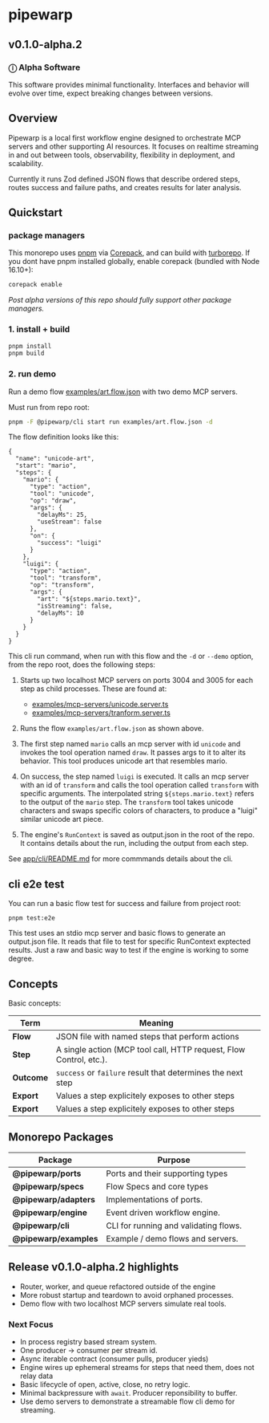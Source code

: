 # pipewarp

## v0.1.0-alpha.2

### ⓘ Alpha Software

This software provides minimal functionality. Interfaces and behavior will evolve over time, expect breaking changes between versions.

## Overview

Pipewarp is a local first workflow engine designed to orchestrate MCP servers and other supporting AI resources. It focuses on realtime streaming in and out between tools, observability, flexibility in deployment, and scalability.

Currently it runs Zod defined JSON flows that describe ordered steps, routes success and failure paths, and creates results for later analysis.

## Quickstart

### package managers

This monorepo uses [pnpm](https://pnpm.io/) via [Corepack](https://github.com/nodejs/corepack), and can build with [turborepo](https://turborepo.com/). If you dont have pnpm installed globally, enable corepack (bundled with Node 16.10+):

```bash
corepack enable
```

_Post alpha versions of this repo should fully support other package managers._

### 1. install + build

```bash
pnpm install
pnpm build
```

### 2. run demo

Run a demo flow [examples/art.flow.json](examples/art.flow.json) with two demo MCP servers.

Must run from repo root:

```bash
pnpm -F @pipewarp/cli start run examples/art.flow.json -d
```

The flow definition looks like this:

```jsonc
{
  "name": "unicode-art",
  "start": "mario",
  "steps": {
    "mario": {
      "type": "action",
      "tool": "unicode",
      "op": "draw",
      "args": {
        "delayMs": 25,
        "useStream": false
      },
      "on": {
        "success": "luigi"
      }
    },
    "luigi": {
      "type": "action",
      "tool": "transform",
      "op": "transform",
      "args": {
        "art": "${steps.mario.text}",
        "isStreaming": false,
        "delayMs": 10
      }
    }
  }
}
```

This cli run command, when run with this flow and the `-d` or `--demo` option, from the repo root, does the following steps:

1. Starts up two localhost MCP servers on ports 3004 and 3005 for each step as child processes. These are found at:

   - [examples/mcp-servers/unicode.server.ts](examples/mcp-servers/unicode.server.ts)
   - [examples/mcp-servers/tranform.server.ts](examples/mcp-servers/tranform.server.ts)

2. Runs the flow `examples/art.flow.json` as shown above.

3. The first step named `mario` calls an mcp server with id `unicode` and invokes the tool operation named `draw`. It passes args to it to alter its behavior. This tool produces unicode art that resembles mario.

4. On success, the step named `luigi` is executed. It calls an mcp server with an id of `transform` and calls the tool operation called `transform` with specific arguments. The interpolated string `${steps.mario.text}` refers to the output of the `mario` step. The `transform` tool takes unicode characters and swaps specific colors of characters, to produce a "luigi" similar unicode art piece.

5. The engine's `RunContext` is saved as output.json in the root of the repo. It contains details about the run, including the output from each step.

See [app/cli/README.md](apps/cli/README.md) for more commmands details about the cli.

## cli e2e test

You can run a basic flow test for success and failure from project root:

```
pnpm test:e2e
```

This test uses an stdio mcp server and basic flows to generate an output.json file. It reads that file to test for specific RunContext exptected results. Just a raw and basic way to test if the engine is working to some degree.

## Concepts

Basic concepts:

| Term        | Meaning                                                            |
| ----------- | ------------------------------------------------------------------ |
| **Flow**    | JSON file with named steps that perform actions                    |
| **Step**    | A single action (MCP tool call, HTTP request, Flow Control, etc.). |
| **Outcome** | `success` or `failure` result that determines the next step        |
| **Export**  | Values a step explicitely exposes to other steps                   |
| **Export**  | Values a step explicitely exposes to other steps                   |

## Monorepo Packages

| Package                | Purpose                               |
| ---------------------- | ------------------------------------- |
| **@pipewarp/ports**    | Ports and their supporting types      |
| **@pipewarp/specs**    | Flow Specs and core types             |
| **@pipewarp/adapters** | Implementations of ports.             |
| **@pipewarp/engine**   | Event driven workflow engine.         |
| **@pipewarp/cli**      | CLI for running and validating flows. |
| **@pipewarp/examples** | Example / demo flows and servers.     |

## Release v0.1.0-alpha.2 highlights

- Router, worker, and queue refactored outside of the engine
- More robust startup and teardown to avoid orphaned processes.
- Demo flow with two localhost MCP servers simulate real tools.

### Next Focus

- In process registry based stream system.
- One producer -> consumer per stream id.
- Async iterable contract (consumer pulls, producer yieds)
- Engine wires up ephemeral streams for steps that need them, does not relay data
- Basic lifecycle of open, active, close, no retry logic.
- Minimal backpressure with `await`. Producer reponsibility to buffer.
- Use demo servers to demonstrate a streamable flow cli demo for streaming.
